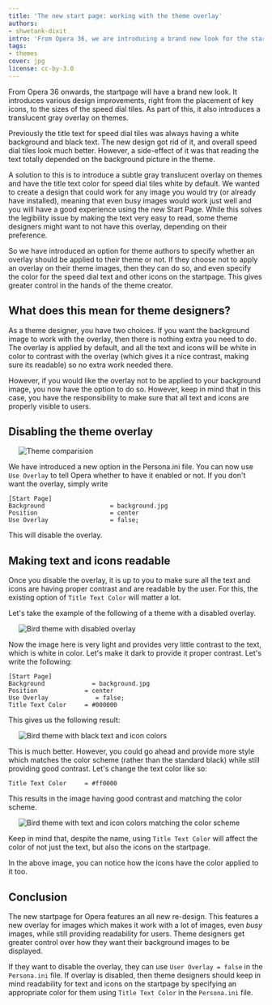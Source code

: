 ```yaml
---
title: 'The new start page: working with the theme overlay'
authors:
- shwetank-dixit
intro: 'From Opera 36, we are introducing a brand new look for the startpage. Let us take a look at what this means for theme developers and what you cando to tweak your theme even further.'
tags:
- themes
cover: jpg
license: cc-by-3.0
---
```


From Opera 36 onwards, the startpage will have a brand new look. It introduces various design improvements, right from the placement of key icons, to the sizes of the speed dial tiles. As part of this, it also introduces a translucent gray overlay on themes. 

Previously the title text for speed dial tiles was always having a white background and black text. The new design got rid of it, and overall speed dial tiles look much better. However, a side-effect of it was that reading the text totally depended on the background picture in the theme. 

A solution to this is to introduce a subtle gray translucent overlay on themes and have the title text color for speed dial tiles white by default. We wanted to create a design that could work for any image you would try (or already have installed), meaning that even busy images would work just well and you will have a good experience using the new Start Page. While this solves the legibility issue by making the text very easy to read, some theme designers might want to not have this overlay, depending on their preference. 

So we have introduced an option for theme authors to specify whether an overlay should be applied to their theme or not. If they choose not to apply an overlay on their theme images, then they can do so, and even specify the color for the speed dial text and other icons on the startpage. This gives greater control in the hands of the theme creator.  

## What does this mean for theme designers?

As a theme designer, you have two choices. If you want the background image to work with the overlay, then there is nothing extra you need to do. The overlay is applied by default, and all the text and icons will be white in color to contrast with the overlay (which gives it a nice contrast, making sure its readable) so no extra work needed there. 

However, if you would like the overlay not to be applied to your background image, you now have the option to do so. However, keep in mind that in this case, you have the responsibility to make sure that all text and icons are properly visible to users. 

## Disabling the theme overlay

<figure block="figure" mod="right" style="margin-left:20px">
    <img elem="media" src="{{ page.id }}/theme-comparision.gif" alt="Theme comparision">
</figure>


We have introduced a new option in the Persona.ini file. You can now use `Use Overlay` to tell Opera whether to have it enabled or not. If you don't want the overlay, simply write 

    [Start Page]
    Background					= background.jpg
    Position					= center
    Use Overlay					= false;

This will disable the overlay. 


## Making text and icons readable

Once you disable the overlay, it is up to you to make sure all the text and icons are having proper contrast and are readable by the user. For this, the existing option of `Title Text Color` will matter a lot. 

Let's take the example of the following of a theme with a disabled overlay. 

<figure block="figure" mod="right" style="margin-left:20px">
    <img elem="media" src="{{ page.id }}/birdtheme-disabled.png" alt="Bird theme with disabled overlay">
</figure>


Now the image here is very light and provides very little contrast to the text, which is white in color. Let's make it dark to provide it proper contrast. Let's write the following:


    [Start Page]
    Background             = background.jpg
    Position             = center
    Use Overlay             = false;
    Title Text Color     = #000000
    
This gives us the following result:

<figure block="figure" mod="right" style="margin-left:20px">
    <img elem="media" src="{{ page.id }}/birdtheme-black.png" alt="Bird theme with black text and icon colors">
</figure>


This is much better. However, you could go ahead and provide more style which matches the color scheme (rather than the standard black) while still providing good contrast. Let's change the text color like so:

    Title Text Color     = #ff0000
    
This results in the image having good contrast and matching the color scheme. 

<figure block="figure" mod="right" style="margin-left:20px">
    <img elem="media" src="{{ page.id }}/birdtheme-main.png" alt="Bird theme with text and icon colors matching the color scheme">
</figure>


Keep in mind that, despite the name, using `Title Text Color` will affect the color of not just the text, but also the icons on the startpage. 

In the above image, you can notice how the icons have the color applied to it too. 


## Conclusion

The new startpage for Opera features an all new re-design. This features a new overlay for images which makes it work with a lot of images, even *busy* images, while still providing readability for users. Theme designers get greater control over how they want their background images to be displayed. 

If they want to disable the overlay, they can use `User Overlay = false` in the `Persona.ini` file. If overlay is disabled, then theme designers should keep in mind readability for text and icons on the startpage by specifying an appropriate color for them using `Title Text Color` in the `Persona.ini` file. 